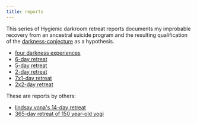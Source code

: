 ```yaml
---
title: reports 
---
```


This series of Hygienic darkroom retreat reports documents my improbable recovery from an ancestral suicide program and the resulting qualification of the [darkness-conjecture](/darkness-conjecture/) as a hypothesis.

- [four darkness experiences](./four-darkness-experiences)
- [6-day retreat](./6-day-retreat)
- [5-day retreat](./5-day-retreat)
- [2-day retreat](./2-day-retreat)
- [7x1-day retreat](./7x1-day-retreat)
- [2x2-day retreat](./2x2-day-retreat)

These are reports by others:

- [lindsay vona's 14-day retreat](./lindsay-vona-darkness-retreat/)
- [365-day retreat of 150 year-old yogi](./365-day-retreat-of-150-year-old-yogi/)
